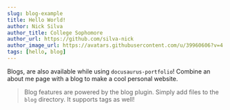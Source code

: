 ```yaml
---
slug: blog-example
title: Hello World!
author: Nick Silva
author_title: College Sophomore
author_url: https://github.com/silva-nick
author_image_url: https://avatars.githubusercontent.com/u/39960606?v=4
tags: [hello, blog]
---
```


Blogs, are also available while using `docusaurus-portfolio`! Combine an about me page with a blog to make a cool personal website.

> Blog features are powered by the blog plugin. Simply add files to the `blog` directory. It supports tags as well!

